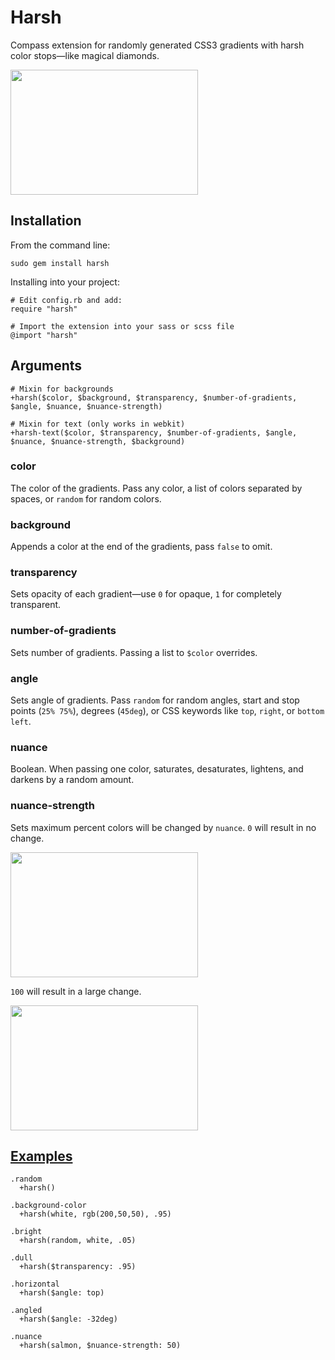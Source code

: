 # Harsh

Compass extension for randomly generated CSS3 gradients with harsh color stops—like magical diamonds.

<img src="http://i.imgur.com/bFpC1.png" width="300px" height="200px">

## Installation

From the command line:

    sudo gem install harsh

Installing into your project:

    # Edit config.rb and add:
    require "harsh"

    # Import the extension into your sass or scss file
    @import "harsh"

## Arguments

    # Mixin for backgrounds
    +harsh($color, $background, $transparency, $number-of-gradients, $angle, $nuance, $nuance-strength) 

    # Mixin for text (only works in webkit)
    +harsh-text($color, $transparency, $number-of-gradients, $angle, $nuance, $nuance-strength, $background) 

### color

The color of the gradients. Pass any color, a list of colors separated by spaces, or `random` for random colors.

### background

Appends a color at the end of the gradients, pass `false` to omit.

### transparency

Sets opacity of each gradient—use `0` for opaque, `1` for completely transparent.

### number-of-gradients

Sets number of gradients. Passing a list to `$color` overrides.

### angle

Sets angle of gradients. Pass `random` for random angles, start and stop points (`25% 75%`), degrees (`45deg`), or CSS keywords like `top`, `right`, or `bottom left`.

### nuance

Boolean. When passing one color, saturates, desaturates, lightens, and darkens by a random amount. 

### nuance-strength

Sets maximum percent colors will be changed by `nuance`. `0` will result in no change.

<img src="http://i.imgur.com/2I95W.png" width="300px" height="200px">

`100` will result in a large change.

<img src="http://i.imgur.com/2R2cB.png" width="300px" height="200px">

## [Examples](http://www.bookcasey.com/harsh)

    .random
      +harsh()
    
    .background-color
      +harsh(white, rgb(200,50,50), .95)
    
    .bright
      +harsh(random, white, .05)
    
    .dull
      +harsh($transparency: .95)
    
    .horizontal
      +harsh($angle: top)
    
    .angled
      +harsh($angle: -32deg)
    
    .nuance
      +harsh(salmon, $nuance-strength: 50)


